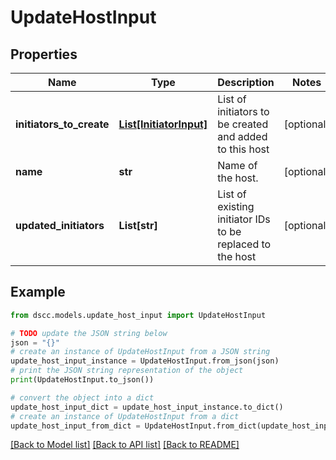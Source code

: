 # UpdateHostInput


## Properties

Name | Type | Description | Notes
------------ | ------------- | ------------- | -------------
**initiators_to_create** | [**List[InitiatorInput]**](InitiatorInput.md) | List of initiators to be created and added to this host | [optional] 
**name** | **str** | Name of the host. | [optional] 
**updated_initiators** | **List[str]** | List of existing initiator IDs to be replaced to the host | [optional] 

## Example

```python
from dscc.models.update_host_input import UpdateHostInput

# TODO update the JSON string below
json = "{}"
# create an instance of UpdateHostInput from a JSON string
update_host_input_instance = UpdateHostInput.from_json(json)
# print the JSON string representation of the object
print(UpdateHostInput.to_json())

# convert the object into a dict
update_host_input_dict = update_host_input_instance.to_dict()
# create an instance of UpdateHostInput from a dict
update_host_input_from_dict = UpdateHostInput.from_dict(update_host_input_dict)
```
[[Back to Model list]](../README.md#documentation-for-models) [[Back to API list]](../README.md#documentation-for-api-endpoints) [[Back to README]](../README.md)


